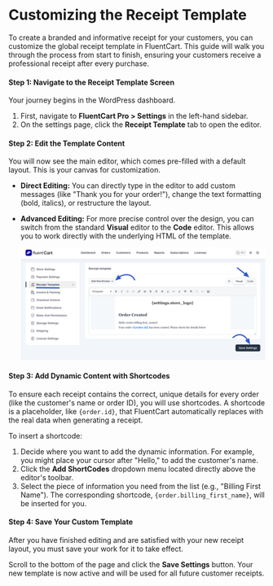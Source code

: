 # Customizing the Receipt Template

To create a branded and informative receipt for your customers, you can customize the global receipt template in FluentCart. This guide will walk you through the process from start to finish, ensuring your customers receive a professional receipt after every purchase.

#### Step 1: Navigate to the Receipt Template Screen

Your journey begins in the WordPress dashboard.

1.  First, navigate to **FluentCart Pro > Settings** in the left-hand sidebar.
2.  On the settings page, click the **Receipt Template** tab to open the editor.

#### Step 2: Edit the Template Content

You will now see the main editor, which comes pre-filled with a default layout. This is your canvas for customization.

* **Direct Editing:** You can directly type in the editor to add custom messages (like "Thank you for your order!"), change the text formatting (bold, italics), or restructure the layout.
* **Advanced Editing:** For more precise control over the design, you can switch from the standard **Visual** editor to the **Code** editor. This allows you to work directly with the underlying HTML of the template.

  ![Screenshot of Receipt Template Page](/guide/public/images/settings-configuration/Invoice/receipt-template.png)

#### Step 3: Add Dynamic Content with Shortcodes

To ensure each receipt contains the correct, unique details for every order (like the customer's name or order ID), you will use shortcodes. A shortcode is a placeholder, like `{order.id}`, that FluentCart automatically replaces with the real data when generating a receipt.

To insert a shortcode:

1.  Decide where you want to add the dynamic information. For example, you might place your cursor after "Hello," to add the customer's name.
2.  Click the **Add ShortCodes** dropdown menu located directly above the editor's toolbar.
3.  Select the piece of information you need from the list (e.g., "Billing First Name"). The corresponding shortcode, `{order.billing_first_name}`, will be inserted for you.

#### Step 4: Save Your Custom Template

After you have finished editing and are satisfied with your new receipt layout, you must save your work for it to take effect.

Scroll to the bottom of the page and click the **Save Settings** button. Your new template is now active and will be used for all future customer receipts.